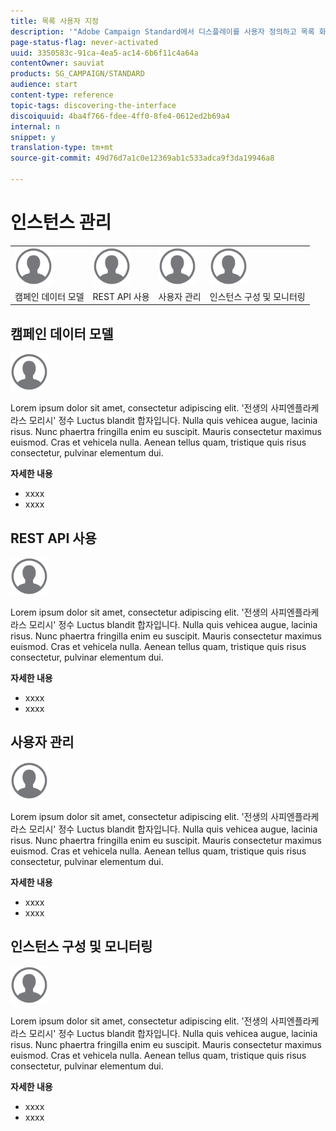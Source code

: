 ```yaml
---
title: 목록 사용자 지정
description: '"Adobe Campaign Standard에서 디스플레이를 사용자 정의하고 목록 화면에서 작업하는 방법(요소 정렬, 필터링, 삭제 또는 복제)을 살펴봅니다. 화면에 하나 이상의 지정된 리소스의 요소가 표시됩니다."'
page-status-flag: never-activated
uuid: 3350583c-91ca-4ea5-ac14-6b6f11c4a64a
contentOwner: sauviat
products: SG_CAMPAIGN/STANDARD
audience: start
content-type: reference
topic-tags: discovering-the-interface
discoiquuid: 4ba4f766-fdee-4ff0-8fe4-0612ed2b69a4
internal: n
snippet: y
translation-type: tm+mt
source-git-commit: 49d76d7a1c0e12369ab1c533adca9f3da19946a8

---
```



# 인스턴스 관리

<table>
<tr>
    <td valign="top">
        <a href="../../start/using/work-with-audiences.md"><img width="60px" alt="조건" src="assets/icon_profile.svg"/></a>
    </td>
    <td valign="top">
        <a href="../../api/using/creating-a-service.md"><img width="60px" alt="조건" src="assets/icon_profile.svg"/></a>
    </td>
    <td valign="top">
        <a href="../../api/using/interacting-with-custom-resources.md"><img width="60px" alt="조건" src="assets/icon_profile.svg"/></a>
    </td>
    <td valign="top">
        <a href="../../api/using/interacting-with-marketing-history.md"><img width="60px" alt="조건" src="assets/icon_profile.svg"/></a>
    </td>
</tr>
<tr>
<td>캠페인 데이터 모델</td>
<td>REST API 사용</td>
<td>사용자 관리</td>
<td>인스턴스 구성 및 모니터링</td>
</tr>
</table>

## 캠페인 데이터 모델

<img width="60px" alt="조건" src="assets/icon_profile.svg"/>

Lorem ipsum dolor sit amet, consectetur adipiscing elit. &#39;전생의 사피엔플라케라스 모리시&#39; 정수 Luctus blandit 합자입니다. Nulla quis vehicea augue, lacinia risus. Nunc phaertra fringilla enim eu suscipit. Mauris consectetur maximus euismod. Cras et vehicela nulla. Aenean tellus quam, tristique quis risus consectetur, pulvinar elementum dui.

**자세한 내용**

* xxxx
* xxxx

## REST API 사용

<img width="60px" alt="조건" src="assets/icon_profile.svg"/>

Lorem ipsum dolor sit amet, consectetur adipiscing elit. &#39;전생의 사피엔플라케라스 모리시&#39; 정수 Luctus blandit 합자입니다. Nulla quis vehicea augue, lacinia risus. Nunc phaertra fringilla enim eu suscipit. Mauris consectetur maximus euismod. Cras et vehicela nulla. Aenean tellus quam, tristique quis risus consectetur, pulvinar elementum dui.

**자세한 내용**

* xxxx
* xxxx

## 사용자 관리

<img width="60px" alt="조건" src="assets/icon_profile.svg"/>

Lorem ipsum dolor sit amet, consectetur adipiscing elit. &#39;전생의 사피엔플라케라스 모리시&#39; 정수 Luctus blandit 합자입니다. Nulla quis vehicea augue, lacinia risus. Nunc phaertra fringilla enim eu suscipit. Mauris consectetur maximus euismod. Cras et vehicela nulla. Aenean tellus quam, tristique quis risus consectetur, pulvinar elementum dui.

**자세한 내용**

* xxxx
* xxxx

## 인스턴스 구성 및 모니터링

<img width="60px" alt="조건" src="assets/icon_profile.svg"/>

Lorem ipsum dolor sit amet, consectetur adipiscing elit. &#39;전생의 사피엔플라케라스 모리시&#39; 정수 Luctus blandit 합자입니다. Nulla quis vehicea augue, lacinia risus. Nunc phaertra fringilla enim eu suscipit. Mauris consectetur maximus euismod. Cras et vehicela nulla. Aenean tellus quam, tristique quis risus consectetur, pulvinar elementum dui.

**자세한 내용**

* xxxx
* xxxx
